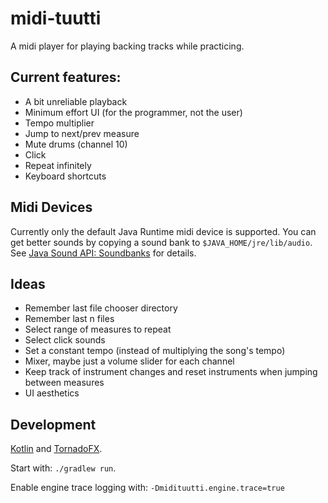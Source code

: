 # midi-tuutti

A midi player for playing backing tracks while practicing.

## Current features:
* A bit unreliable playback
* Minimum effort UI (for the programmer, not the user)
* Tempo multiplier
* Jump to next/prev measure
* Mute drums (channel 10)
* Click
* Repeat infinitely
* Keyboard shortcuts

## Midi Devices
Currently only the default Java Runtime midi device is supported. You can get
better sounds by copying a sound bank to `$JAVA_HOME/jre/lib/audio`. See
[Java Sound API: Soundbanks](https://www.oracle.com/technetwork/java/soundbanks-135798.html) for details.

## Ideas
* Remember last file chooser directory
* Remember last n files
* Select range of measures to repeat
* Select click sounds
* Set a constant tempo (instead of multiplying the song's tempo)
* Mixer, maybe just a volume slider for each channel
* Keep track of instrument changes and reset instruments when jumping between measures
* UI aesthetics

## Development
[Kotlin](https://kotlinlang.org/) and [TornadoFX](https://github.com/edvin/tornadofx).

Start with: `./gradlew run`.

Enable engine trace logging with: `-Dmidituutti.engine.trace=true`